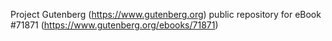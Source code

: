 Project Gutenberg (https://www.gutenberg.org) public repository
for eBook #71871 (https://www.gutenberg.org/ebooks/71871)
